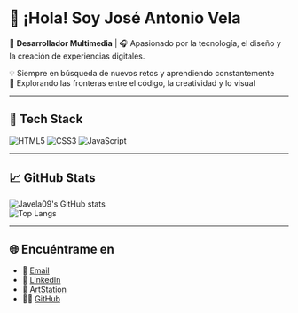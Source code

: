 # 👋 ¡Hola! Soy José Antonio Vela

🎨 **Desarrollador Multimedia** | 🎧 Apasionado por la tecnología, el diseño y la creación de experiencias digitales.

💡 Siempre en búsqueda de nuevos retos y aprendiendo constantemente  
🚀 Explorando las fronteras entre el código, la creatividad y lo visual

---

## 🧰 Tech Stack

![HTML5](https://img.shields.io/badge/-HTML5-E34F26?logo=html5&logoColor=white)
![CSS3](https://img.shields.io/badge/-CSS3-1572B6?logo=css3&logoColor=white)
![JavaScript](https://img.shields.io/badge/-JavaScript-F7DF1E?logo=javascript&logoColor=black)

---

## 📈 GitHub Stats

![Javela09's GitHub stats](https://github-readme-stats.vercel.app/api?username=javela09&show_icons=true&theme=tokyonight)  
![Top Langs](https://github-readme-stats.vercel.app/api/top-langs/?username=javela09&layout=compact&theme=tokyonight)

---

## 🌐 Encuéntrame en

- 📧 [Email](mailto:joseantoniovelaalonso@gmail.com)
- 💼 [LinkedIn](https://www.linkedin.com/in/jose-antonio-vela-alonso-36b49a172/)
- 🎨 [ArtStation](https://www.artstation.com/joseantoniovelaalonso)
- 🧑‍💻 [GitHub](https://github.com/javela09)
